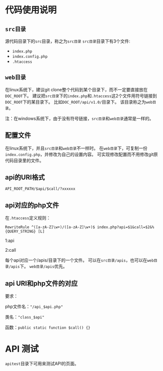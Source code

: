 ﻿

# 代码使用说明

## `src目录`
源代码目录下的`src`目录，称之为`src目录`
`src目录`目录下有3个文件:
- `index.php`
- `index.config.php`
- `.htaccess`

## `web目录`
在linux系统下，建议git clone整个代码到某个目录下，而不一定要直接放在`DOC_ROOT`下。
建议把`src目录`下的`index.php`和`.htaccess`这2个文件用符号链接到`DOC_ROOT`下的某目录下。
比如`DOC_ROOT/api/v1.0/`目录下。
该目录称之为`web目录`。

注：在windows系统下，由于没有符号链接，`src目录`和`web目录`通常是一样的。

## 配置文件
在linux系统下，并且`src目录`和`web目录`不一样时。
在`web目录`下，可复制一份`index.config.php`，并修改为自己的设置内容。
可实现修改配置而不用修改git原代码目录里的文件。

## api的URI格式
`API_ROOT_PATH/$api/$call/?xxxxxx`

## api对应的php文件
在`.htaccess`定义规则：

`RewriteRule ^([a-zA-Z]\w+)/([a-zA-Z]\w+)$ index.php?api=$1&call=$2&%{QUERY_STRING}	[L]`

$1:$api

$2:$call

每个api对应一个/apis/目录下的一个文件。
可以在`src目录/apis`，也可以在`web目录/apis`下。
`web目录/apis`优先。

## api URI和php文件的对应
要求：

php文件名：`"/api_$api.php"`

类名：`"class_$api"`

函数：`public static function $call() {}`


# API 测试
`apitest`目录下可用来测试API的页面。